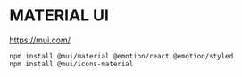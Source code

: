 # MATERIAL UI

https://mui.com/

```console
npm install @mui/material @emotion/react @emotion/styled
npm install @mui/icons-material
```
